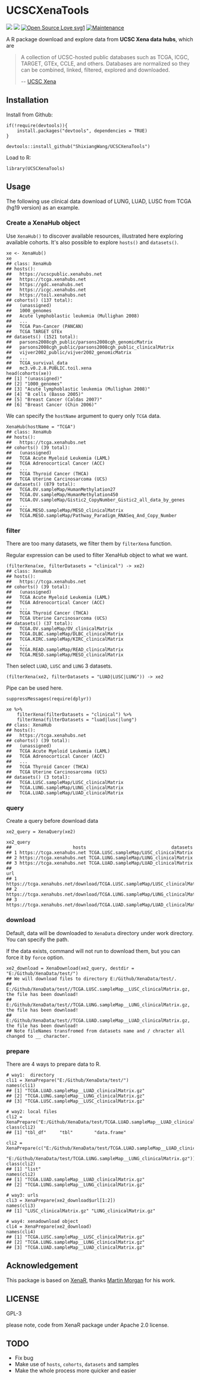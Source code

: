 # UCSCXenaTools

![](http://www.r-pkg.org/badges/version-last-release/UCSCXenaTools) ![](http://cranlogs.r-pkg.org/badges/UCSCXenaTools?color=red) [![Open Source Love svg1](https://badges.frapsoft.com/os/v1/open-source.svg?v=103)](https://github.com/ellerbrock/open-source-badges/)  [![Maintenance](https://img.shields.io/badge/Maintained%3F-yes-green.svg)](https://GitHub.com/ShixiangWang/sync-deploy/graphs/commit-activity)

A R package download and explore data from **UCSC Xena data hubs**, which are

> A collection of UCSC-hosted public databases such as TCGA, ICGC, TARGET, GTEx, CCLE, and others. Databases are normalized so they can be combined, linked, filtered, explored and downloaded.
>
> -- [UCSC Xena](https://xena.ucsc.edu/)


## Installation

Install from Github:

```
if(!require(devtools)){
    install.packages("devtools", dependencies = TRUE)
}

devtools::install_github("ShixiangWang/UCSCXenaTools")
```

Load to R:

```
library(UCSCXenaTools)
```

## Usage

The following use clinical data download of LUNG, LUAD, LUSC from TCGA (hg19 version) as an example.

### Create a XenaHub object

Use `XenaHub()` to discover available resources, illustrated here
exploring available cohorts. It's also possible to explore `hosts()`
and `datasets()`.

```
xe <- XenaHub()
xe
## class: XenaHub 
## hosts():
##   https://ucscpublic.xenahubs.net
##   https://tcga.xenahubs.net
##   https://gdc.xenahubs.net
##   https://icgc.xenahubs.net
##   https://toil.xenahubs.net
## cohorts() (137 total):
##   (unassigned)
##   1000_genomes
##   Acute lymphoblastic leukemia (Mullighan 2008)
##   ...
##   TCGA Pan-Cancer (PANCAN)
##   TCGA TARGET GTEx
## datasets() (1521 total):
##   parsons2008cgh_public/parsons2008cgh_genomicMatrix
##   parsons2008cgh_public/parsons2008cgh_public_clinicalMatrix
##   vijver2002_public/vijver2002_genomicMatrix
##   ...
##   TCGA_survival_data
##   mc3.v0.2.8.PUBLIC.toil.xena
head(cohorts(xe))
## [1] "(unassigned)"                                 
## [2] "1000_genomes"                                 
## [3] "Acute lymphoblastic leukemia (Mullighan 2008)"
## [4] "B cells (Basso 2005)"                         
## [5] "Breast Cancer (Caldas 2007)"                  
## [6] "Breast Cancer (Chin 2006)"
```

We can specify the `hostName` argument to query only `TCGA` data.

```
XenaHub(hostName = "TCGA")
## class: XenaHub 
## hosts():
##   https://tcga.xenahubs.net
## cohorts() (39 total):
##   (unassigned)
##   TCGA Acute Myeloid Leukemia (LAML)
##   TCGA Adrenocortical Cancer (ACC)
##   ...
##   TCGA Thyroid Cancer (THCA)
##   TCGA Uterine Carcinosarcoma (UCS)
## datasets() (879 total):
##   TCGA.OV.sampleMap/HumanMethylation27
##   TCGA.OV.sampleMap/HumanMethylation450
##   TCGA.OV.sampleMap/Gistic2_CopyNumber_Gistic2_all_data_by_genes
##   ...
##   TCGA.MESO.sampleMap/MESO_clinicalMatrix
##   TCGA.MESO.sampleMap/Pathway_Paradigm_RNASeq_And_Copy_Number
```

### filter

There are too many datasets, we filter them by `filterXena` function.

Regular expression can be used to filter XenaHub object to what we want.

```
(filterXena(xe, filterDatasets = "clinical") -> xe2)
## class: XenaHub 
## hosts():
##   https://tcga.xenahubs.net
## cohorts() (39 total):
##   (unassigned)
##   TCGA Acute Myeloid Leukemia (LAML)
##   TCGA Adrenocortical Cancer (ACC)
##   ...
##   TCGA Thyroid Cancer (THCA)
##   TCGA Uterine Carcinosarcoma (UCS)
## datasets() (37 total):
##   TCGA.OV.sampleMap/OV_clinicalMatrix
##   TCGA.DLBC.sampleMap/DLBC_clinicalMatrix
##   TCGA.KIRC.sampleMap/KIRC_clinicalMatrix
##   ...
##   TCGA.READ.sampleMap/READ_clinicalMatrix
##   TCGA.MESO.sampleMap/MESO_clinicalMatrix
```

Then select `LUAD`, `LUSC` and `LUNG` 3 datasets.

```
(filterXena(xe2, filterDatasets = "LUAD|LUSC|LUNG")) -> xe2
```

Pipe can be used here.

```
suppressMessages(require(dplyr))

xe %>% 
    filterXena(filterDatasets = "clinical") %>% 
    filterXena(filterDatasets = "luad|lusc|lung")
## class: XenaHub 
## hosts():
##   https://tcga.xenahubs.net
## cohorts() (39 total):
##   (unassigned)
##   TCGA Acute Myeloid Leukemia (LAML)
##   TCGA Adrenocortical Cancer (ACC)
##   ...
##   TCGA Thyroid Cancer (THCA)
##   TCGA Uterine Carcinosarcoma (UCS)
## datasets() (3 total):
##   TCGA.LUSC.sampleMap/LUSC_clinicalMatrix
##   TCGA.LUNG.sampleMap/LUNG_clinicalMatrix
##   TCGA.LUAD.sampleMap/LUAD_clinicalMatrix
```

### query

Create a query before download data

```
xe2_query = XenaQuery(xe2)

xe2_query
##                       hosts                                datasets
## 1 https://tcga.xenahubs.net TCGA.LUSC.sampleMap/LUSC_clinicalMatrix
## 2 https://tcga.xenahubs.net TCGA.LUNG.sampleMap/LUNG_clinicalMatrix
## 3 https://tcga.xenahubs.net TCGA.LUAD.sampleMap/LUAD_clinicalMatrix
##                                                                             url
## 1 https://tcga.xenahubs.net/download/TCGA.LUSC.sampleMap/LUSC_clinicalMatrix.gz
## 2 https://tcga.xenahubs.net/download/TCGA.LUNG.sampleMap/LUNG_clinicalMatrix.gz
## 3 https://tcga.xenahubs.net/download/TCGA.LUAD.sampleMap/LUAD_clinicalMatrix.gz
```

### download

Default, data will be downloaded to `XenaData` directory under work directory. You can specify the path.

If the data exists, command will not run to download them, but you can force it by `force` option.

```
xe2_download = XenaDownload(xe2_query, destdir = "E:/Github/XenaData/test/")
## We will download files to directory E:/Github/XenaData/test/.
## E:/Github/XenaData/test//TCGA.LUSC.sampleMap__LUSC_clinicalMatrix.gz, the file has been download!
## E:/Github/XenaData/test//TCGA.LUNG.sampleMap__LUNG_clinicalMatrix.gz, the file has been download!
## E:/Github/XenaData/test//TCGA.LUAD.sampleMap__LUAD_clinicalMatrix.gz, the file has been download!
## Note fileNames transfromed from datasets name and / chracter all changed to __ character.
```

### prepare

There are 4 ways to prepare data to R.

```
# way1:  directory
cli1 = XenaPrepare("E:/Github/XenaData/test/")
names(cli1)
## [1] "TCGA.LUAD.sampleMap__LUAD_clinicalMatrix.gz"
## [2] "TCGA.LUNG.sampleMap__LUNG_clinicalMatrix.gz"
## [3] "TCGA.LUSC.sampleMap__LUSC_clinicalMatrix.gz"
```

```
# way2: local files
cli2 = XenaPrepare("E:/Github/XenaData/test/TCGA.LUAD.sampleMap__LUAD_clinicalMatrix.gz")
class(cli2)
## [1] "tbl_df"     "tbl"        "data.frame"

cli2 = XenaPrepare(c("E:/Github/XenaData/test/TCGA.LUAD.sampleMap__LUAD_clinicalMatrix.gz",
                     "E:/Github/XenaData/test/TCGA.LUNG.sampleMap__LUNG_clinicalMatrix.gz"))
class(cli2)
## [1] "list"
names(cli2)
## [1] "TCGA.LUAD.sampleMap__LUAD_clinicalMatrix.gz"
## [2] "TCGA.LUNG.sampleMap__LUNG_clinicalMatrix.gz"
```

```
# way3: urls
cli3 = XenaPrepare(xe2_download$url[1:2])
names(cli3)
## [1] "LUSC_clinicalMatrix.gz" "LUNG_clinicalMatrix.gz"
```

```
# way4: xenadownload object
cli4 = XenaPrepare(xe2_download)
names(cli4)
## [1] "TCGA.LUSC.sampleMap__LUSC_clinicalMatrix.gz"
## [2] "TCGA.LUNG.sampleMap__LUNG_clinicalMatrix.gz"
## [3] "TCGA.LUAD.sampleMap__LUAD_clinicalMatrix.gz"
```


## Acknowledgement

This package is based on [XenaR](https://github.com/mtmorgan/XenaR), thanks [Martin Morgan](https://github.com/mtmorgan) for his work.

## LICENSE

GPL-3

please note, code from XenaR package under Apache 2.0 license.

## TODO

* Fix bug
* Make use of `hosts`, `cohorts`, `datasets` and samples
* Make the whole process more quicker and easier

